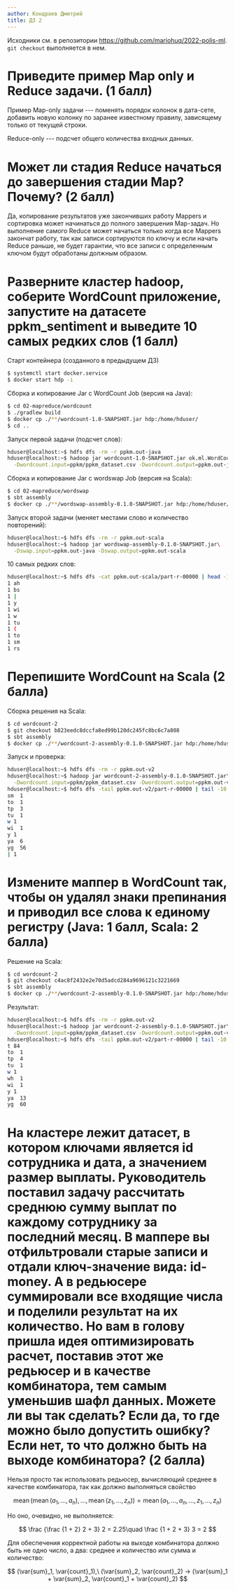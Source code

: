 ```yaml
---
author: Кондраев Дмитрий
title: ДЗ 2
---
```


Исходники см. в репозитории <https://github.com/mariohuq/2022-polis-ml>. `git checkout` выполняется в нем.

# Приведите пример Map only и Reduce задачи. (1 балл)

Пример Map-only задачи --- поменять порядок колонок в дата-сете, добавить новую колонку по заранее известному правилу, зависящему только от текущей строки.

Reduce-only --- подсчет общего количества входных данных.

# Может ли стадия Reduce начаться до завершения стадии Map? Почему? (2 балл)

Да, копирование результатов уже закончивших работу Mappers и сортировка может начинаться до полного завершения Map-задач. Но выполнение самого Reduce может начаться только когда все Mappers закончат работу, так как записи сортируются по ключу и если начать Reduce раньше, не будет гарантии, что все записи с определенным ключом будут обработаны должным образом.

# Разверните кластер hadoop, соберите WordCount приложение, запустите на датасете ppkm_sentiment и выведите 10 самых редких слов (1 балл)

Старт контейнера (созданного в предыдущем ДЗ)

```bash
$ systemctl start docker.service
$ docker start hdp -i
```

Сборка и копирование Jar с WordCount Job (версия на Java):

```bash
$ cd 02-mapreduce/wordcount
$ ./gradlew build
$ docker cp ./**/wordcount-1.0-SNAPSHOT.jar hdp:/home/hduser/ 
$ cd ..
```

Запуск первой задачи (подсчет слов):

```bash
hduser@localhost:~$ hdfs dfs -rm -r ppkm.out-java
hduser@localhost:~$ hadoop jar wordcount-1.0-SNAPSHOT.jar ok.ml.WordCount\
  -Dwordcount.input=ppkm/ppkm_dataset.csv -Dwordcount.output=ppkm.out-java
```

Сборка и копирование Jar с wordswap Job (версия на Scala):

```bash
$ cd 02-mapreduce/wordswap
$ sbt assembly
$ docker cp ./**/wordswap-assembly-0.1.0-SNAPSHOT.jar hdp:/home/hduser/
```

Запуск второй задачи (меняет местами слово и количество повторений):

```bash
hduser@localhost:~$ hdfs dfs -rm -r ppkm.out-scala
hduser@localhost:~$ hadoop jar wordswap-assembly-0.1.0-SNAPSHOT.jar\
  -Dswap.input=ppkm.out-java -Dswap.output=ppkm.out-scala
```

10 самых редких слов:

```bash
hduser@localhost:~$ hdfs dfs -cat ppkm.out-scala/part-r-00000 | head -11
1 ah
1 bs
1 |
1 y
1 wi
1 w
1 tu
1 (
1 to
1 sm
1 rs
```

# Перепишите WordCount на Scala (2 балла)

Сборка решения на Scala:

```bash
$ cd wordcount-2
$ git checkout b823eedc8dccfa8ed99b120dc245fc8bc6c7a808
$ sbt assembly
$ docker cp ./**/wordcount-2-assembly-0.1.0-SNAPSHOT.jar hdp:/home/hduser/
```

Запуск и проверка:

```bash
hduser@localhost:~$ hdfs dfs -rm -r ppkm.out-v2
hduser@localhost:~$ hadoop jar wordcount-2-assembly-0.1.0-SNAPSHOT.jar\
  -Dwordcount.input=ppkm/ppkm_dataset.csv -Dwordcount.output=ppkm.out-v2
hduser@localhost:~$ hdfs dfs -tail ppkm.out-v2/part-r-00000 | tail -10
sm  1
to  1
tp  3
tu  1
w 1
wi  1
y 1
ya  6
yg  56
| 1
```

# Измените маппер в WordCount так, чтобы он удалял знаки препинания и приводил все слова к единому регистру (Java: 1 балл, Scala: 2 балла)

Решение на Scala:

```bash
$ cd wordcount-2
$ git checkout c4ac8f2432e2e70d5adcd284a9696121c3221669
$ sbt assembly
$ docker cp ./**/wordcount-2-assembly-0.1.0-SNAPSHOT.jar hdp:/home/hduser/
```

Результат:

```bash
hduser@localhost:~$ hdfs dfs -rm -r ppkm.out-v2
hduser@localhost:~$ hadoop jar wordcount-2-assembly-0.1.0-SNAPSHOT.jar\
  -Dwordcount.input=ppkm/ppkm_dataset.csv -Dwordcount.output=ppkm.out-v2
hduser@localhost:~$ hdfs dfs -tail ppkm.out-v2/part-r-00000 | tail -10
t 84
to  1
tp  4
tu  1
w 1
wh  1
wi  1
y 1
ya  13
yg  60
```


# На кластере лежит датасет, в котором ключами является id сотрудника и дата, а значением размер выплаты. Руководитель поставил задачу рассчитать среднюю сумму выплат по каждому сотруднику за последний месяц. В маппере вы отфильтровали старые записи и отдали ключ-значение вида: id-money. А в редьюсере суммировали все входящие числа и поделили результат на их количество. Но вам в голову пришла идея оптимизировать расчет, поставив этот же редьюсер и в качестве комбинатора, тем самым уменьшив шафл данных. Можете ли вы так сделать? Если да, то где можно было допустить ошибку? Если нет, то что должно быть на выходе комбинатора? (2 балла)

Нельзя просто так использовать редьюсер, вычисляющий среднее в качестве комбинатора, так как должно выполняться свойство

$$ \operatorname{mean}\left( \operatorname{mean}(a_1,\dotsc,a_n),\dotsc,\operatorname{mean}(z_1,\dotsc,z_n)\right) = \operatorname{mean}(a_1,\dotsc,a_n,\dotsc,z_1,\dotsc,z_n)
$$

Но оно, очевидно, не выполняется:

$$
  \frac {\frac {1 + 2} 2 + 3} 2 = 2.25\quad
  \frac {1 + 2 + 3} 3 = 2
$$

Для обеспечения корректной работы на выходе комбинатора должно быть не одно число, а два: среднее и количество или сумма и количество:

$$
(\var{sum}_1, \var{count}_1),\ (\var{sum}_2, \var{count}_2) → (\var{sum}_1 + \var{sum}_2, \var{count}_1 + \var{count}_2)
$$